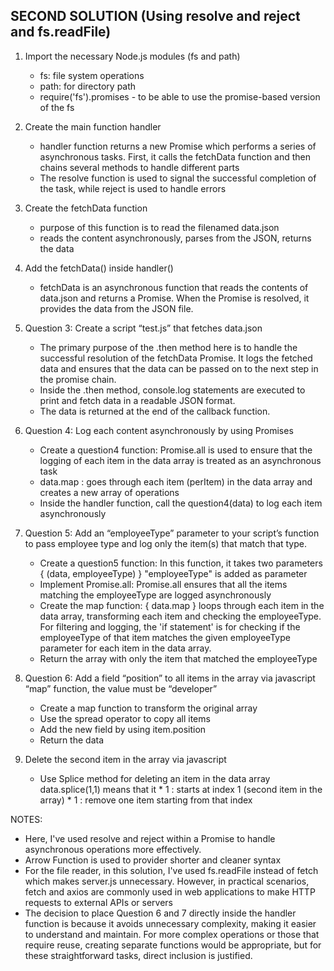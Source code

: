 ## SECOND SOLUTION (Using resolve and reject and fs.readFile)

1. Import the necessary Node.js modules (fs and path)
    - fs: file system operations
    - path: for directory path
    - require('fs').promises - to be able to use the promise-based version of the fs

2. Create the main function handler
    - handler function returns a new Promise which performs a series of asynchronous tasks. First, it calls the fetchData function and then chains several methods to handle different parts
    - The resolve function is used to signal the successful completion of the task, while reject is used to handle errors

3. Create the fetchData function
    - purpose of this function is to read the filenamed data.json
    - reads the content asynchronously, parses from the JSON, returns the data

4. Add the fetchData() inside handler()
    - fetchData is an asynchronous function that reads the contents of data.json and returns a Promise. When the Promise is resolved, it provides the data from the JSON file.

5. Question 3: Create a script “test.js” that fetches data.json
    - The primary purpose of the .then method here is to handle the successful resolution of the fetchData Promise. It logs the fetched data and ensures that the data can be passed on to the next step in the promise chain.
    - Inside the .then method, console.log statements are executed to print and fetch data in a readable JSON format.
    - The data is returned at the end of the callback function.

6. Question 4: Log each content asynchronously by using Promises
    - Create a question4 function: Promise.all is used to ensure that the logging of each item in the data array is treated as an asynchronous task
    - data.map : goes through each item (perItem) in the data array and creates a new array of operations
    - Inside the handler function, call the question4(data) to log each item asynchronously

7. Question 5: Add an “employeeType” parameter to your script’s function to pass employee type and log only the item(s) that match that type.
    - Create a question5 function: In this function, it takes two parameters { (data, employeeType) } "employeeType" is added as parameter
    - Implement Promise.all: Promise.all ensures that all the items matching the employeeType are logged asynchronously
    - Create the map function: { data.map } loops through each item in the data array, transforming each item and checking the employeeType. For filtering and logging, the 'if statement' is for checking if the employeeType of that item matches the given employeeType parameter for each item in the data array.
    - Return the array with only the item that matched the employeeType

8. Question 6: Add a field “position” to all items in the array via javascript “map” function, the value must be “developer”
    - Create a map function to transform the original array
    - Use the spread operator to copy all items
    - Add the new field by using item.position
    - Return the data

7. Delete the second item in the array via javascript
    - Use Splice method for deleting an item in the data array
        data.splice(1,1) means that it 
            * 1 : starts at index 1 (second item in the array)
            * 1 : remove one item starting from that index


NOTES:
- Here, I've used resolve and reject within a Promise to handle asynchronous operations more effectively.
- Arrow Function is used to provider shorter and cleaner syntax
- For the file reader, in this solution, I've used fs.readFile instead of fetch which makes server.js unnecessary. However, in practical scenarios, fetch and axios are commonly used in web applications to make HTTP requests to external APIs or servers
- The decision to place Question 6 and 7 directly inside the handler function is because it avoids unnecessary complexity, making it easier to understand and maintain. For more complex operations or those that require reuse, creating separate functions would be appropriate, but for these straightforward tasks, direct inclusion is justified.